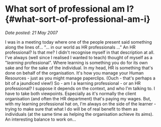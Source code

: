 # What sort of professional am I? {#what-sort-of-professional-am-i}

_Date posted: 21 May 2007_

I was in a meeting today where one of the people present said something along the lines of... "... in our world as HR professionals ..." An HR professional? Is that me? I didn't recognise myself in that description at all. I've always (well since I realised I wanted to teach) thought of myself as a "_learning_ professional". Where learning is something you do for its own sake and for the sake of the individual. In my head, HR is something that's done on behalf of the organisation. It's how you manage your Human Resources - just as you might manage paperclips. (Ouch - that's perhaps a bit of a jaundiced view!) So - am I a learning professional - or an HR professional? I suppose it depends on the context, and who I'm talking to. I have to take both viewpoints. Especially as it's normally the client organisation (and often the HR department) that's paying my wages. But, with my learning professional hat on, I'm always on the side of the learner - trying to make sure that what I do will be of real benefit to them as individuals (at the same time as helping the organisation achieve its aims). An interesting balance to work on...